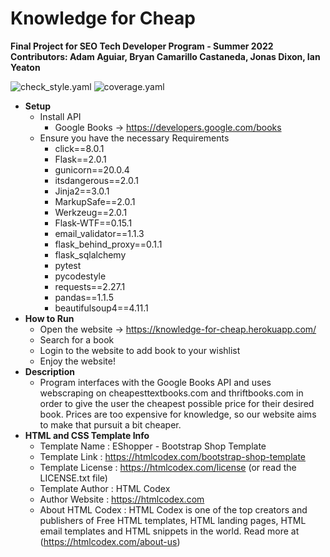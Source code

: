 # Knowledge for Cheap
**Final Project for SEO Tech Developer Program - Summer 2022**
**Contributors: Adam Aguiar, Bryan Camarillo Castaneda, Jonas Dixon, Ian Yeaton**

![check_style.yaml](https://github.com/pluto-0/knowledge_for_cheap/actions/workflows/check_style.yaml/badge.svg)
![coverage.yaml](https://github.com/pluto-0/knowledge_for_cheap/actions/workflows/coverage.yaml/badge.svg)

* **Setup**
  * Install API
    * Google Books -> https://developers.google.com/books
  * Ensure you have the necessary Requirements
    * click==8.0.1
    * Flask==2.0.1
    * gunicorn==20.0.4
    * itsdangerous==2.0.1
    * Jinja2==3.0.1
    * MarkupSafe==2.0.1
    * Werkzeug==2.0.1
    * Flask-WTF==0.15.1
    * email_validator==1.1.3
    * flask_behind_proxy==0.1.1
    * flask_sqlalchemy
    * pytest
    * pycodestyle
    * requests==2.27.1
    * pandas==1.1.5
    * beautifulsoup4==4.11.1
* **How to Run**
  * Open the website -> https://knowledge-for-cheap.herokuapp.com/
  * Search for a book
  * Login to the website to add book to your wishlist
  * Enjoy the website!
* **Description**
  * Program interfaces with the Google Books API and uses webscraping on cheapesttextbooks.com 
  and thriftbooks.com in order to give the user the cheapest possible price for their desired 
  book. Prices are too expensive for knowledge, so our website aims to make that pursuit a bit 
  cheaper.
* **HTML and CSS Template Info** 
  * Template Name    : EShopper - Bootstrap Shop Template
  * Template Link    : https://htmlcodex.com/bootstrap-shop-template
  * Template License : https://htmlcodex.com/license (or read the LICENSE.txt file)
  * Template Author  : HTML Codex
  * Author Website   : https://htmlcodex.com
  * About HTML Codex : HTML Codex is one of the top creators and publishers of Free HTML templates, 
  HTML landing pages, HTML email templates and HTML snippets in the world. Read more at 
  (https://htmlcodex.com/about-us)
